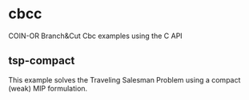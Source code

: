 # cbcc
COIN-OR Branch&amp;Cut Cbc examples using the C API

## tsp-compact

This example solves the Traveling Salesman Problem using a compact (weak) MIP
formulation.

